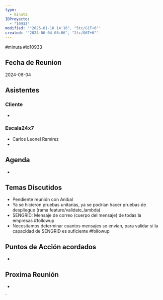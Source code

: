 ```yaml
---
type:
  - minuta
IDProyecto:
  - "10933"
modified: '"2025-01-10 14:16", "5tc/G1T+6"'
created: '"2024-06-04 08:06", "2tc/G6T+6"'
---
```

#minuta 
#id10933 

## Fecha de Reunion
2024-06-04

## Asistentes

### Cliente
* 
### Escala24x7
- Carlos Leonel Ramírez
-  

## Agenda
* 
## Temas Discutidos
*  Pendiente reunión con Anibal
* Ya se hicieron pruebas unitarias, ya se podrían hacer pruebas de despliegue (rama feature/validate_lambda)
* SENGRID: Mensaje de correo (cuerpo del mensaje) de todas la empresas #followup
* Necesitamos determinar cuantos mensajes se envían, para validar si la capacidad de SENGRID es suficiente #followup

## Puntos de Acción acordados
*  

## Proxima Reunión
*   

`